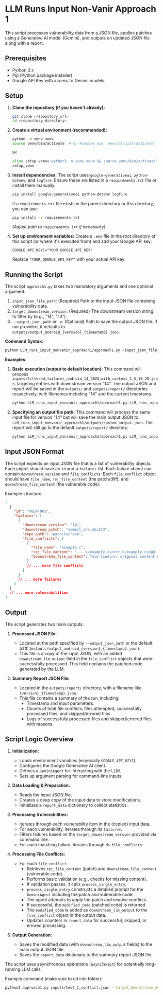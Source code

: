 # LLM Runs Input Non-Vanir Approach 1

This script processes vulnerability data from a JSON file, applies patches using a Generative AI model (Gemini), and outputs an updated JSON file along with a report.

## Prerequisites

- Python 3.x
- Pip (Python package installer)
- Google API Key with access to Gemini models.

## Setup

1.  **Clone the repository (if you haven't already):**
    ```bash
    git clone <repository_url>
    cd <repository_directory>
    ```

2.  **Create a virtual environment (recommended):**
    ```bash
    python -m venv venv
    source venv/bin/activate  # On Windows use `venv\Scripts\activate`

    OR

    alias setup_venv='python3 -m venv venv && source venv/bin/activate'
    setup_venv
    ```

3.  **Install dependencies:**
    The script uses `google-generativeai`, `python-dotenv`, and `logfire`. Ensure these are listed in a `requirements.txt` file or install them manually:
    ```bash
    pip install google-generativeai python-dotenv logfire
    ```
    If a `requirements.txt` file exists in the parent directory or this directory, you can use:
    ```bash
    pip install -r requirements.txt 
    ```
    *(Adjust path to `requirements.txt` if necessary)*

4.  **Set up environment variables:**
    Create a `.env` file in the root directory of this script (or where it's executed from) and add your Google API key:
    ```env
    GOOGLE_API_KEY1="YOUR_GOOGLE_API_KEY"
    ```
    Replace `"YOUR_GOOGLE_API_KEY"` with your actual API key.

## Running the Script

The script `approach1.py` takes two mandatory arguments and one optional argument:

1.  `input_json_file_path`: (Required) Path to the input JSON file containing vulnerability data.
2.  `target_downstream_version`: (Required) The downstream version string to filter by (e.g., "14", "13").
3.  `--output_json_path` or `-o`: (Optional) Path to save the output JSON file. If not provided, it defaults to `outputs/output_android_{version}_{timestamp}.json`.

**Command Syntax:**

```bash
python LLM_runs_input_nonvanir_approach1/approach1.py <input_json_file_path> <target_downstream_version> [-o <output_json_path>]
```

**Examples:**

1.  **Basic execution (output to default location):**
    This command will process `inputs/filtered_failures_android_14_2025_with_context_3_5_10_20.json`, targeting entries with downstream version "14". The output JSON and report will be saved in the `outputs/` and `outputs/report/` directories respectively, with filenames including "14" and the current timestamp.

    ```bash
    python LLM_runs_input_nonvanir_approach1/approach1.py LLM_runs_input_nonvanir_approach1/inputs/filtered_failures_android_14_2025_with_context_3_5_10_20.json "14"
    ```

2.  **Specifying an output file path:**
    This command will process the same input file for version "14" but will save the main output JSON to `LLM_runs_input_nonvanir_approach1/outputs/custom_output.json`. The report will still go to the default `outputs/report/` directory.

    ```bash
    python LLM_runs_input_nonvanir_approach1/approach1.py LLM_runs_input_nonvanir_approach1/inputs/filtered_failures_android_14_2025_with_context_3_5_10_20.json "14" -o LLM_runs_input_nonvanir_approach1/outputs/custom_output.json
    ```

## Input JSON Format

The script expects an input JSON file that is a list of vulnerability objects. Each object should have an `id` and a `failures` list. Each failure object can contain `downstream_version` and `file_conflicts`. Each `file_conflict` object should have `file_name`, `rej_file_content` (the patch/diff), and `downstream_file_content` (the vulnerable code).

Example structure:
```json
[
  {
    "id": "VULN-001",
    "failures": [
      {
        "downstream_version": "14",
        "downstream_patch": "commit_sha_abc123",
        "repo_path": "path/to/repo",
        "file_conflicts": [
          {
            "file_name": "example.c",
            "rej_file_content": "--- a/example.c\n+++ b/example.c\n@@ -1,3 +1,3 @@\n-old line\n+new line\n // rest of diff",
            "downstream_file_content": "old line\n// original content of example.c"
          }
          // ... more file conflicts
        ]
      }
      // ... more failures
    ]
  }
  // ... more vulnerabilities
]
```

## Output

The script generates two main outputs:

1.  **Processed JSON File:**
    -   Located at the path specified by `--output_json_path` or the default path (`outputs/output_android_{version}_{timestamp}.json`).
    -   This file is a copy of the input JSON, with an added `downstream_llm_output` field in the `file_conflict` objects that were successfully processed. This field contains the patched code generated by the LLM.

2.  **Summary Report JSON File:**
    -   Located in the `outputs/report/` directory, with a filename like `{version}_{timestamp}.json`.
    -   This file contains a summary of the run, including:
        -   Timestamp and input parameters.
        -   Counts of total file conflicts, files attempted, successfully processed files, and skipped/errored files.
        -   Logs of successfully processed files and skipped/errored files with reasons.

## Script Logic Overview

1.  **Initialization:**
    -   Loads environment variables (especially `GOOGLE_API_KEY1`).
    -   Configures the Google Generative AI client.
    -   Defines a `GeminiAgent` for interacting with the LLM.
    -   Sets up argument parsing for command-line inputs.

2.  **Data Loading & Preparation:**
    -   Reads the input JSON file.
    -   Creates a deep copy of the input data to store modifications.
    -   Initializes a `report_data` dictionary to collect statistics.

3.  **Processing Vulnerabilities:**
    -   Iterates through each vulnerability item in the (copied) input data.
    -   For each vulnerability, iterates through its `failures`.
    -   Filters failures based on the `target_downstream_version` provided via command line.
    -   For each matching failure, iterates through its `file_conflicts`.

4.  **Processing File Conflicts:**
    -   For each `file_conflict`:
        -   Retrieves `rej_file_content` (patch) and `downstream_file_content` (vulnerable code).
        -   Performs basic validation (e.g., checks for missing content).
        -   If validation passes, it calls `process_single_entry`.
        -   `process_single_entry` constructs a detailed prompt for the `GeminiAgent` including the patch and vulnerable code.
        -   The agent attempts to apply the patch and resolve conflicts.
        -   If successful, the `modified_code` (patched code) is returned.
        -   The `modified_code` is added as `downstream_llm_output` to the `file_conflict` object in the output data.
        -   Updates counters in `report_data` for successful, skipped, or errored processing.

5.  **Output Generation:**
    -   Saves the modified data (with `downstream_llm_output` fields) to the main output JSON file.
    -   Saves the `report_data` dictionary to the summary report JSON file.

The script uses asynchronous operations (`async`/`await`) for potentially long-running LLM calls.



Example command (make sure to cd into folder):
```bash
python3 approach1.py inputs/test_1_conflict.json --target_downstream_version 14
```